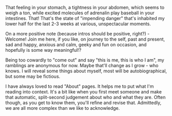That feeling in your stomach, a tightness in your abdomen, which seems to weigh a ton, while excited molecules of adrenalin play baseball in your intestines. That! That's the state of "impending danger" that's inhabited my lower half for the last 2-3 weeks at various, unspectacular moments.

On a more positive note (because intros should be positive, right?) - Welcome! Join me here, if you like, on journey to the self, past and present, sad and happy, anxious and calm, geeky and fun on occasion, and hopefully is some way meaningful!?

Being too cowardly to "come out" and say "this is me, this is who I am", my ramblings are anonymous for now. Maybe that'll change as I grow - who knows. I will reveal some things about myself, most will be autobiographical, but some may be fictious.

I have always loved to read "About" pages. It helps me to put what I'm reading into context. It's a bit like when you first meet someone and make that automatic, split-second judgement about who and what they are. Often though, as you get to know them, you'll refine and revise that. Admittedly, we are all more complex than we like to acknowledge.